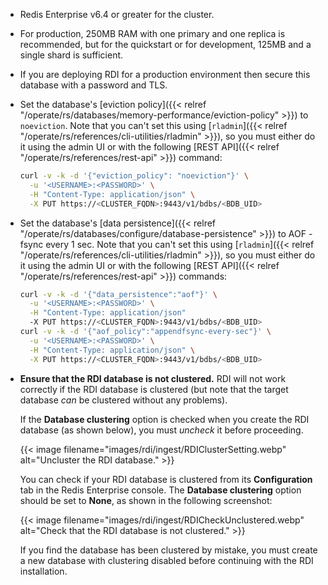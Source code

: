 * Redis Enterprise v6.4 or greater for the cluster.
* For production, 250MB RAM with one primary and one replica is recommended, but for the
  quickstart or for development, 125MB and a single shard is sufficient.
* If you are deploying RDI for a production environment then secure this database with a password
  and TLS.
* Set the database's
  [eviction policy]({{< relref "/operate/rs/databases/memory-performance/eviction-policy" >}}) to `noeviction`. Note that you can't set this using
  [`rladmin`]({{< relref "/operate/rs/references/cli-utilities/rladmin" >}}),
  so you must either do it using the admin UI or with the following
  [REST API]({{< relref "/operate/rs/references/rest-api" >}})
  command:

  ```bash
  curl -v -k -d '{"eviction_policy": "noeviction"}' \
    -u '<USERNAME>:<PASSWORD>' \
    -H "Content-Type: application/json" \
    -X PUT https://<CLUSTER_FQDN>:9443/v1/bdbs/<BDB_UID>
  ```
* Set the database's
  [data persistence]({{< relref "/operate/rs/databases/configure/database-persistence" >}})
  to AOF - fsync every 1 sec. Note that you can't set this using
  [`rladmin`]({{< relref "/operate/rs/references/cli-utilities/rladmin" >}}),
  so you must either do it using the admin UI or with the following
  [REST API]({{< relref "/operate/rs/references/rest-api" >}})
  commands:

  ```bash
  curl -v -k -d '{"data_persistence":"aof"}' \
    -u '<USERNAME>:<PASSWORD>' \
    -H "Content-Type: application/json" 
    -X PUT https://<CLUSTER_FQDN>:9443/v1/bdbs/<BDB_UID>
  curl -v -k -d '{"aof_policy":"appendfsync-every-sec"}' \
    -u '<USERNAME>:<PASSWORD>' \
    -H "Content-Type: application/json" \
    -X PUT https://<CLUSTER_FQDN>:9443/v1/bdbs/<BDB_UID>
  ```
* **Ensure that the RDI database is not clustered.** RDI will not work correctly if the
  RDI database is clustered (but note that the target database *can* be clustered without
  any problems).

  If the **Database clustering** option is checked when you create the RDI database (as shown below),
  you must *uncheck* it before proceeding.

  {{< image filename="images/rdi/ingest/RDIClusterSetting.webp" alt="Uncluster the RDI database." >}}

  You can check if your RDI database is clustered from its **Configuration** tab in the
  Redis Enterprise console. The **Database clustering** option should be set to **None**,
  as shown in the following screenshot:

  {{< image filename="images/rdi/ingest/RDICheckUnclustered.webp" alt="Check that the RDI database is not clustered." >}}

  If you find the database has been clustered by mistake, you must create a new database with
  clustering disabled before continuing with the RDI installation.
